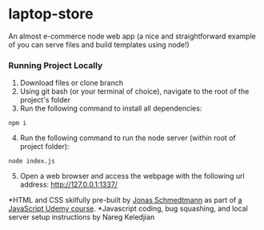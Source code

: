 # laptop-store
An almost e-commerce node web app (a nice and straightforward example of you can serve files and build templates using node!)

### Running Project Locally

1. Download files or clone branch
2. Using git bash (or your terminal of choice), navigate to the root of the project's folder
3. Run the following command to install all dependencies:
```
npm i 
```
4. Run the following command to run the node server (within root of project folder):
```
node index.js
```
5. Open a web browser and access the webpage with the following url address: http://127.0.0.1:1337/


*HTML and CSS skilfully pre-built by [Jonas Schmedtmann](https://codingheroes.io/) as part of [a JavaScript Udemy course](https://www.udemy.com/course/the-complete-javascript-course/).
*Javascript coding, bug squashing, and local server setup instructions by Nareg Keledjian